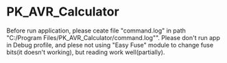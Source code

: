 # PK_AVR_Calculator

Before run application, please ceate file "command.log" in path "C:/Program Files/PK_AVR_Calculator/command.log"". Please don't run app in Debug profile, and plese not using "Easy Fuse" module to change fuse bits(it doesn't working), but reading work well(partially).
